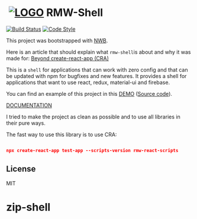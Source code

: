 # ‌‌ [![LOGO][logo-image]][logo-url] RMW-Shell

[![Build Status][travis-image]][travis-url]
[![Code Style][code-style-image]][code-style-url]

This project was bootstrapped with [NWB](https://github.com/insin/nwb).

Here is an article that should explain what `rmw-shell`is about and why it was made for: [Beyond create-react-app (CRA)](https://codeburst.io/beyond-create-react-app-cra-a2063196a124)

This is a `shell` for applications that can work with zero config and that can be updated with npm for bugfixes and new features. It provides a shell for applications that want to use react, redux, material-ui and firebase.

You can find an example of this project in this [DEMO](https://www.react-most-wanted.com/) ([Source code](https://github.com/TarikHuber/react-most-wanted)).

[DOCUMENTATION](https://github.com/TarikHuber/rmw-shell/wiki)

I tried to make the project as clean as possible and to use all libraries in their pure ways.

The fast way to use this library is to use CRA:

```json

npx create-react-app test-app --scripts-version rmw-react-scripts

```

## License

MIT

[logo-image]: https://www.react-most-wanted.com/favicon-32x32.png
[logo-url]: https://github.com/TarikHuber/react-most-wanted/blob/master/README.md
[travis-image]: https://travis-ci.org/TarikHuber/rmw-shell.svg?branch=master
[travis-url]: https://travis-ci.org/TarikHuber/rmw-shell
[daviddm-image]: https://img.shields.io/david/TarikHuber/rmw-shell.svg?style=flat-square
[daviddm-url]: https://david-dm.org/TarikHuber/rmw-shell
[coverage-image]: https://img.shields.io/codecov/c/github/TarikHuber/rmw-shell.svg?style=flat-square
[coverage-url]: https://codecov.io/gh/TarikHuber/rmw-shell
[license-image]: https://img.shields.io/npm/l/express.svg
[license-url]: https://github.com/TarikHuber/rmw-shell/master/LICENSE
[code-style-image]: https://img.shields.io/badge/code%20style-standard-brightgreen.svg?style=flat-square
[code-style-url]: http://standardjs.com/
# zip-shell
